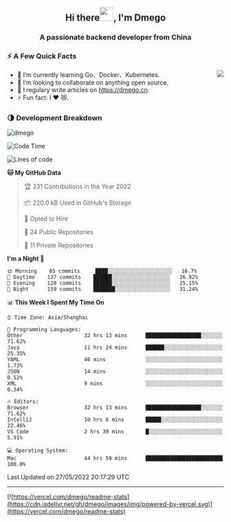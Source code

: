 <h2 align="center">Hi there<img src="https://cdn.jsdelivr.net/gh/dmego/images/img/Hi.gif" height="32" />, I'm Dmego </h2>
<h3 align="center">A passionate backend developer from China</h3>

### ⚡️ A Few Quick Facts

<img align="right" src="https://readme-stats-dmego.vercel.app/api?username=dmego&show_icons=true&icon_color=1573B3&hide_title=true&text_color=718096&bg_color=00000000&hide_border=true"/>

<ul>
    <li> 🌱 I’m currently learning Go、Docker、Kubernetes.</li>
    <li> 👯 I’m looking to collaborate on anything open source.</li>
    <li> 📝 I regulary write articles on <a href="https://dmego.cn">https://dmego.cn</a>.</li>
    <li> ⚡ Fun fact: I ❤️ 😻.</li>
</ul>

### 🌗 Development Breakdown

<img src="https://komarev.com/ghpvc/?username=dmego" alt="dmego" />

<!--START_SECTION:waka-->
![Code Time](http://img.shields.io/badge/Code%20Time-1%2C377%20hrs%2023%20mins-blue)

![Lines of code](https://img.shields.io/badge/From%20Hello%20World%20I%27ve%20Written-246%20Thousand%20lines%20of%20code-blue)

**🐱 My GitHub Data** 

> 🏆 231 Contributions in the Year 2022
 > 
> 📦 220.0 kB Used in GitHub's Storage 
 > 
> 💼 Opted to Hire
 > 
> 📜 24 Public Repositories 
 > 
> 🔑 11 Private Repositories  
 > 
**I'm a Night 🦉** 

```text
🌞 Morning    85 commits     ████░░░░░░░░░░░░░░░░░░░░░   16.7% 
🌆 Daytime    137 commits    ██████░░░░░░░░░░░░░░░░░░░   26.92% 
🌃 Evening    128 commits    ██████░░░░░░░░░░░░░░░░░░░   25.15% 
🌙 Night      159 commits    ███████░░░░░░░░░░░░░░░░░░   31.24%

```


📊 **This Week I Spent My Time On** 

```text
⌚︎ Time Zone: Asia/Shanghai

💬 Programming Languages: 
Other                    32 hrs 13 mins      ██████████████████░░░░░░░   71.62% 
Java                     11 hrs 24 mins      ██████░░░░░░░░░░░░░░░░░░░   25.35% 
YAML                     46 mins             ░░░░░░░░░░░░░░░░░░░░░░░░░   1.73% 
JSON                     14 mins             ░░░░░░░░░░░░░░░░░░░░░░░░░   0.52% 
XML                      9 mins              ░░░░░░░░░░░░░░░░░░░░░░░░░   0.34%

🔥 Editors: 
Browser                  32 hrs 13 mins      ██████████████████░░░░░░░   71.62% 
IntelliJ                 10 hrs 6 mins       █████░░░░░░░░░░░░░░░░░░░░   22.46% 
VS Code                  2 hrs 39 mins       █░░░░░░░░░░░░░░░░░░░░░░░░   5.91%

💻 Operating System: 
Mac                      44 hrs 59 mins      █████████████████████████   100.0%

```


 Last Updated on 27/05/2022 20:17:29 UTC
<!--END_SECTION:waka-->

---

[![https://vercel.com/dmego/readme-stats](https://cdn.jsdelivr.net/gh/dmego/images/img/powered-by-vercel.svg)](https://vercel.com/dmego/readme-stats)

